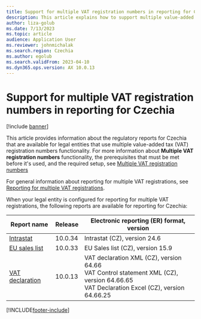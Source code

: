```yaml
---
title: Support for multiple VAT registration numbers in reporting for Czechia
description: This article explains how to support multiple value-added tax (VAT) registration numbers in reporting for Czechia.
author: liza-golub
ms.date: 7/13/2023
ms.topic: article
audience: Application User
ms.reviewer: johnmichalak
ms.search.region: Czechia
ms.author: egolub
ms.search.validFrom: 2023-04-10
ms.dyn365.ops.version: AX 10.0.13
---
```


# Support for multiple VAT registration numbers in reporting for Czechia

[!include [banner](../../includes/banner.md)]

This article provides information about the regulatory reports for Czechia that are available for legal entities that use multiple value-added tax (VAT) registration numbers functionality. For more information about **Multiple VAT registration numbers** functionality, the prerequisites that must be met before it's used, and the required setup, see [Multiple VAT registration numbers](../global/emea-multiple-vat-registration-numbers.md)

For general information about reporting for multiple VAT registrations, see [Reporting for multiple VAT registrations](../global/emea-reporting-for-multiple-vat-registrations.md).

When your legal entity is configured for reporting for multiple VAT registrations, the following reports are available for reporting for Czechia:

| Report name     | Release | Electronic reporting (ER) format, version                |
|-----------------|---------|-----------------------------------|
| [Intrastat](emea-cze-intrastat.md)       | 10.0.34 | Intrastat (CZ), version 24.6      |
| [EU sales list](emea-cze-eu-sales-list.md)   | 10.0.33 | EU Sales list (CZ), version 15.9  |
| [VAT declaration](emea-cze-vat-declaration-tax-declaration-model.md) | 10.0.13 | VAT declaration XML (CZ), version 64.66<br>VAT Control statement XML (CZ), version 64.66.65<br>VAT Declaration Excel (CZ), version 64.66.25 |


[!INCLUDE[footer-include](../../../includes/footer-banner.md)]

